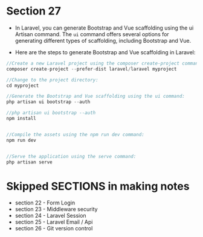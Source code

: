 # Section 27

- In Laravel, you can generate Bootstrap and Vue scaffolding using the ui Artisan command. The `ui` command offers several options for generating different types of scaffolding, including Bootstrap and Vue.

- Here are the steps to generate Bootstrap and Vue scaffolding in Laravel:


```PHP
//Create a new Laravel project using the composer create-project command:
composer create-project --prefer-dist laravel/laravel myproject

//Change to the project directory:
cd myproject

//Generate the Bootstrap and Vue scaffolding using the ui command:
php artisan ui bootstrap --auth

//php artisan ui bootstrap --auth
npm install


//Compile the assets using the npm run dev command:
npm run dev


//Serve the application using the serve command:
php artisan serve

```


# Skipped SECTIONS in making notes
 - section 22 - Form Login
 - section 23 - Middleware security
 - section 24 - Laravel Session
 - section 25 - Laravel Email / Api
 - section 26 - Git version control